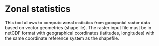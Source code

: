 
# Zonal statistics 

This tool allows to compute zonal statistics from geospatial raster data 
based on vector geometries (shapefile).
The raster input file must be in netCDF format with geographical coordinates
(latitudes, longitudes) with the same coordinate reference system as the
shapefile.
